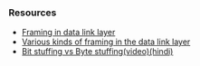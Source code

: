 ### Resources
- [Framing in data link layer](https://www.geeksforgeeks.org/framing-in-data-link-layer/)
- [Various kinds of framing in the data link layer](https://www.geeksforgeeks.org/various-kind-of-framing-in-data-link-layer/)
- [Bit stuffing vs Byte stuffing(video)(hindi)](https://www.youtube.com/watch?v=2U6kPu0dfqI)
